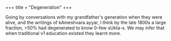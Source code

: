 +++
title = "Degeneration"
+++

Going by conversations with my grandfather's generation when they were alive, and the writings of kAmeshvara ayyar, I think by the late 1800s a large fraction, >50% had degenerated to know 0-few sUkta-s. We may infer that when traditional v1 education existed they learnt more.